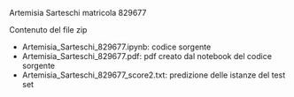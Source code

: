 Artemisia Sarteschi matricola 829677

Contenuto del file zip
- Artemisia_Sarteschi_829677.ipynb: codice sorgente
- Artemisia_Sarteschi_829677.pdf: pdf creato dal notebook del codice sorgente
- Artemisia_Sarteschi_829677_score2.txt: predizione delle istanze del test set
